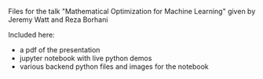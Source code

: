 Files for the talk "Mathematical Optimization for Machine Learning" given by Jeremy Watt and Reza Borhani

Included here:

- a pdf of the presentation
- jupyter notebook with live python demos
- various backend python files and images for the notebook
